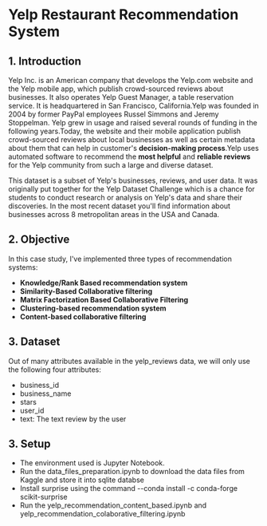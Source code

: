 # Yelp Restaurant Recommendation System

## 1. Introduction


Yelp Inc. is an American company that develops the Yelp.com website and the Yelp mobile app, which publish crowd-sourced reviews about businesses. It also operates Yelp Guest Manager, a table reservation service. It is headquartered in San Francisco, California.Yelp was founded in 2004 by former PayPal employees Russel Simmons and Jeremy Stoppelman. Yelp grew in usage and raised several rounds of funding in the following years.Today, the website and their mobile application publish crowd-sourced reviews about local businesses as well as certain metadata about them that can help in customer's **decision-making process**.Yelp uses automated software to recommend the **most helpful** and **reliable reviews** for the Yelp community from such a large and diverse dataset.

This dataset is a subset of Yelp's businesses, reviews, and user data. It was originally put together for the Yelp Dataset Challenge which is a chance for students to conduct research or analysis on Yelp's data and share their discoveries. In the most recent dataset you'll find information about businesses across 8 metropolitan areas in the USA and Canada.


## 2. Objective


In this case study, I've implemented three types of recommendation systems: 
- **Knowledge/Rank Based recommendation system**
- **Similarity-Based Collaborative filtering**
- **Matrix Factorization Based Collaborative Filtering**
- **Clustering-based recommendation system**
- **Content-based collaborative filtering**

## 3. Dataset


Out of many attributes available in the yelp_reviews data, we will only use the following four attributes:
- business_id
- business_name
- stars
- user_id
- text: The text review by the user

## 3. Setup

- The environment used is Jupyter Notebook.
- Run the data_files_preparation.ipynb to download the data files from Kaggle and store it into sqlite databse
- Install surprise using the command --conda install -c conda-forge scikit-surprise
- Run the yelp_recommendation_content_based.ipynb and yelp_recommendation_colaborative_filtering.ipynb
